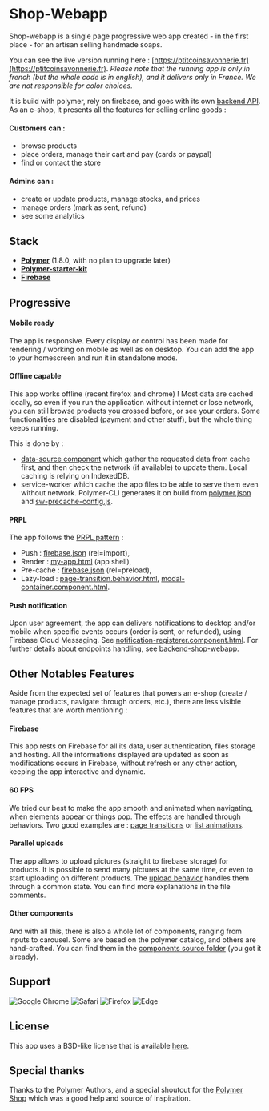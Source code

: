 # Shop-Webapp

Shop-webapp is a single page progressive web app created - in the first place - for an artisan selling handmade soaps.

You can see the live version running here : [https://ptitcoinsavonnerie.fr](https://ptitcoinsavonnerie.fr).
*Please note that the running app is only in french (but the whole code is in english), and it delivers only in France. We are not responsible for color choices.*

It is build with polymer, rely on firebase, and goes with its own [backend API](https://github.com/cursed-duo/backend-shop-webapp).
As an e-shop, it presents all the features for selling online goods :

#### Customers can :
- browse products
- place orders, manage their cart and pay (cards or paypal)
- find or contact the store

#### Admins can :
- create or update products, manage stocks, and prices
- manage orders (mark as sent, refund)
- see some analytics

## Stack

* [**Polymer**](https://www.polymer-project.org/1.0/) (1.8.0, with no plan to upgrade later)
* [**Polymer-starter-kit**](https://developers.google.com/web/tools/polymer-starter-kit/)
* [**Firebase**](https://firebase.google.com/)

## Progressive

#### Mobile ready

The app is responsive. Every display or control has been made for rendering / working on mobile as well as on desktop. You can add the app to your homescreen and run it in standalone mode.

#### Offline capable

This app works offline (recent firefox and chrome) ! Most data are cached locally, so even if you run the application without internet or lose network, you can still browse products you crossed before, or see your orders. Some functionalities are disabled (payment and other stuff), but the whole thing keeps running.

This is done by :
- [data-source component](https://github.com/cursed-duo/shop-webapp/blob/master/src/components/data-source.component.html) which gather the requested data from cache first, and then check the network (if available) to update them. Local caching is relying on IndexedDB.
- service-worker which cache the app files to be able to serve them even without network. Polymer-CLI generates it on build from [polymer.json](https://github.com/cursed-duo/shop-webapp/blob/master/polymer.json) and [sw-precache-config.js](https://github.com/cursed-duo/shop-webapp/blob/master/sw-precache-config.js).

#### PRPL

The app follows the [PRPL pattern](https://developers.google.com/web/fundamentals/performance/prpl-pattern/) :
- Push : [firebase.json](https://github.com/cursed-duo/shop-webapp/blob/master/firebase.json) (rel=import),
- Render : [my-app.html](https://github.com/cursed-duo/shop-webapp/blob/master/src/my-app.html) (app shell),
- Pre-cache : [firebase.json](https://github.com/cursed-duo/shop-webapp/blob/master/firebase.json) (rel=preload),
- Lazy-load : [page-transition.behavior.html](https://github.com/cursed-duo/shop-webapp/blob/master/src/behaviors/page-transition.behavior.html), [modal-container.component.html](https://github.com/cursed-duo/shop-webapp/blob/master/src/components/modal-container.component.html).

#### Push notification

Upon user agreement, the app can delivers notifications to desktop and/or mobile when specific events occurs (order is sent, or refunded), using Firebase Cloud Messaging. See [notification-registerer.component.html](https://github.com/cursed-duo/shop-webapp/blob/master/src/components/notification-registerer.component.html).
For further details about endpoints handling, see [backend-shop-webapp](https://github.com/cursed-duo/backend-shop-webapp).

## Other Notables Features

Aside from the expected set of features that powers an e-shop (create / manage products, navigate through orders, etc.), there are less visible features that are worth mentioning :

#### Firebase

This app rests on Firebase for all its data, user authentication, files storage and hosting. All the informations displayed are updated as soon as modifications occurs in Firebase, without refresh or any other action, keeping the app interactive and dynamic.

#### 60 FPS

We tried our best to make the app smooth and animated when navigating, when elements appear or things pop. The effects are handled through behaviors. Two good examples are : [page transitions](https://github.com/cursed-duo/shop-webapp/blob/master/src/behaviors/page-transition.behavior.html) or [list animations](https://github.com/cursed-duo/shop-webapp/blob/master/src/behaviors/list-animation.behavior.html).

#### Parallel uploads
The app allows to upload pictures (straight to firebase storage) for products. It is possible to send many pictures at the same time, or even to start uploading on different products. The [upload behavior](https://github.com/cursed-duo/shop-webapp/blob/master/src/behaviors/upload.behavior.html) handles them through a common state. You can find more explanations in the file comments.

#### Other components
And with all this, there is also a whole lot of components, ranging from inputs to carousel. Some are based on the polymer catalog, and others are hand-crafted. You can find them in the [components source folder](https://github.com/cursed-duo/shop-webapp/tree/master/src/components) (you got it already).

## Support

![Google Chrome][logo_chrome] ![Safari][logo_safari] ![Firefox][logo_firefox] ![Edge][logo_edge]

## License

This app uses a BSD-like license that is available [here](https://github.com/cursed-duo/shop-webapp/blob/master/license.txt).

## Special thanks

Thanks to the Polymer Authors, and a special shoutout for the [Polymer Shop](https://github.com/Polymer/shop) which was a good help and source of inspiration.

[logo_chrome]: https://firebasestorage.googleapis.com/v0/b/savon-1df9a.appspot.com/o/internal%2Fchrome_64x64.png?alt=media&token=e5fe8e0c-b136-46b1-9b94-0dc39c2d10c5 "Google chrome"
[logo_safari]: https://firebasestorage.googleapis.com/v0/b/savon-1df9a.appspot.com/o/internal%2Fsafari_64x64.png?alt=media&token=50839dd0-2fe2-4d41-be25-a44889d6a78f "Safari"
[logo_firefox]: https://firebasestorage.googleapis.com/v0/b/savon-1df9a.appspot.com/o/internal%2Ffirefox_64x64.png?alt=media&token=c2a20811-8257-404a-8b16-d1c19e7adf27 "Firefox"
[logo_edge]: https://firebasestorage.googleapis.com/v0/b/savon-1df9a.appspot.com/o/internal%2Fedge_64x64.png?alt=media&token=32c863a5-595a-4eab-9fa5-2382fc4d5a4b "Edge"
